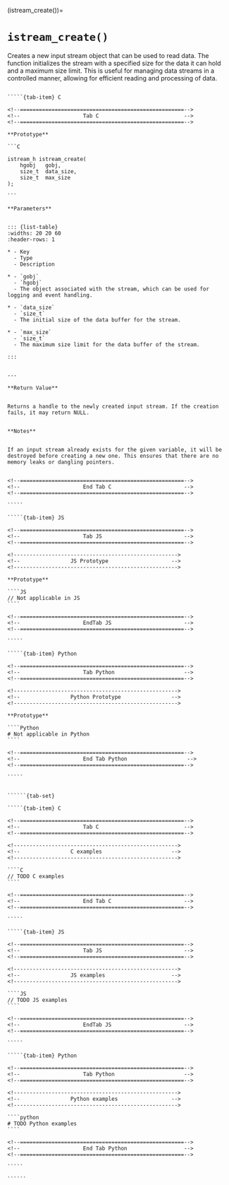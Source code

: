 <!-- ============================================================== -->
(istream_create())=
# `istream_create()`
<!-- ============================================================== -->


Creates a new input stream object that can be used to read data. The function initializes the stream with a specified size for the data it can hold and a maximum size limit. This is useful for managing data streams in a controlled manner, allowing for efficient reading and processing of data.


<!------------------------------------------------------------>
<!--                    Prototypes                          -->
<!------------------------------------------------------------>

``````{tab-set}

`````{tab-item} C

<!--====================================================-->
<!--                    Tab C                           -->
<!--====================================================-->

**Prototype**

```C

istream_h istream_create(
    hgobj   gobj,
    size_t  data_size,
    size_t  max_size
);

```

**Parameters**


::: {list-table}
:widths: 20 20 60
:header-rows: 1

* - Key
  - Type
  - Description

* - `gobj`
  - `hgobj`
  - The object associated with the stream, which can be used for logging and event handling.

* - `data_size`
  - `size_t`
  - The initial size of the data buffer for the stream.

* - `max_size`
  - `size_t`
  - The maximum size limit for the data buffer of the stream.

:::


---

**Return Value**


Returns a handle to the newly created input stream. If the creation fails, it may return NULL.


**Notes**


If an input stream already exists for the given variable, it will be destroyed before creating a new one. This ensures that there are no memory leaks or dangling pointers.


<!--====================================================-->
<!--                    End Tab C                       -->
<!--====================================================-->

`````

`````{tab-item} JS

<!--====================================================-->
<!--                    Tab JS                          -->
<!--====================================================-->

<!---------------------------------------------------->
<!--                JS Prototype                    -->
<!---------------------------------------------------->

**Prototype**

````JS
// Not applicable in JS
````

<!--====================================================-->
<!--                    EndTab JS                       -->
<!--====================================================-->

`````

`````{tab-item} Python

<!--====================================================-->
<!--                    Tab Python                      -->
<!--====================================================-->

<!---------------------------------------------------->
<!--                Python Prototype                -->
<!---------------------------------------------------->

**Prototype**

````Python
# Not applicable in Python
````

<!--====================================================-->
<!--                    End Tab Python                   -->
<!--====================================================-->

`````

``````

<!------------------------------------------------------------>
<!--                    Examples                            -->
<!------------------------------------------------------------>

```````{dropdown} Examples

``````{tab-set}

`````{tab-item} C

<!--====================================================-->
<!--                    Tab C                           -->
<!--====================================================-->

<!---------------------------------------------------->
<!--                C examples                      -->
<!---------------------------------------------------->

````C
// TODO C examples
````

<!--====================================================-->
<!--                    End Tab C                       -->
<!--====================================================-->

`````

`````{tab-item} JS

<!--====================================================-->
<!--                    Tab JS                          -->
<!--====================================================-->

<!---------------------------------------------------->
<!--                JS examples                     -->
<!---------------------------------------------------->

````JS
// TODO JS examples
````

<!--====================================================-->
<!--                    EndTab JS                       -->
<!--====================================================-->

`````

`````{tab-item} Python

<!--====================================================-->
<!--                    Tab Python                      -->
<!--====================================================-->

<!---------------------------------------------------->
<!--                Python examples                 -->
<!---------------------------------------------------->

````python
# TODO Python examples
````

<!--====================================================-->
<!--                    End Tab Python                  -->
<!--====================================================-->

`````

``````

```````

